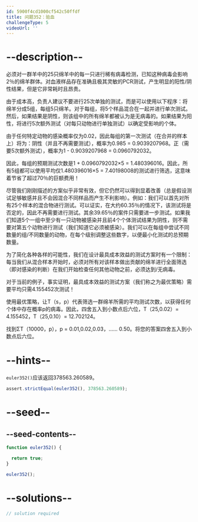 ```yaml
---
id: 5900f4cd1000cf542c50ffdf
title: 问题352：验血
challengeType: 5
videoUrl: ''
---
```


# --description--

必须对一群羊中的25只绵羊中的每一只进行稀有病毒检测，已知这种病毒会影响2％的绵羊群体。对血液样品存在准确且极其灵敏的PCR测试，产生明显的阳性/阴性结果，但是它非常耗时且昂贵。

由于成本高，负责人建议不要进行25次单独的测试，而是可以使用以下程序：将绵羊分成5组，每组5只绵羊。对于每组，将5个样品混合在一起并进行单次测试。然后，如果结果是阴性，则该组中的所有绵羊都被认为是无病毒的。如果结果为阳性，将进行5次额外测试（对每只动物进行单独测试）以确定受影响的个体。

由于任何特定动物的感染概率仅为0.02，因此每组的第一次测试（在合并的样本上）将为：阴性（并且不再需要测试），概率为0.985 = 0.9039207968。正（需要5次额外测试），概率为1 - 0.9039207968 = 0.0960792032。

因此，每组的预期测试次数是1 + 0.0960792032×5 = 1.480396016。因此，所有5组都可以使用平均仅1.480396016×5 = 7.40198008的测试进行筛选，这意味着节省了超过70％的巨额费用！

尽管我们刚刚描述的方案似乎非常有效，但它仍然可以得到显着改善（总是假设测试足够敏感并且不会因混合不同样品而产生不利影响）。例如：我们可以首先对所有25个样本的混合物进行测试。可以证实，在大约60.35％的情况下，该测试将是否定的，因此不再需要进行测试。其余39.65％的案件只需要进一步测试。如果我们知道5个一组中至少有一只动物被感染并且前4个个体测试结果为阴性，则不需要对第五个动物进行测试（我们知道它必须被感染）。我们可以在每组中尝试不同数量的组/不同数量的动物，在每个级别调整这些数字，以便最小化测试的总预期数量。

为了简化各种各样的可能性，我们在设计最具成本效益的测试方案时有一个限制：每当我们从混合样本开始时，必须对所有对该样本做出贡献的绵羊进行全面筛选（即对感染的判断）在我们开始检查任何其他动物之前，必须达到/无病毒。

对于当前的例子，事实证明，最具成本效益的测试方案（我们称之为最优策略）需要平均只需4.155452次测试！

使用最优策略，让T（s，p）代表筛选一群绵羊所需的平均测试次数，以获得任何个体中存在概率p的病毒。因此，四舍五入到小数点后六位，T（25,0.02）= 4.155452，T（25,0.10）= 12.702124。

找到ΣT（10000，p），p = 0.01,0.02,0.03，...... 0.50。将您的答案四舍五入到小数点后六位。

# --hints--

`euler352()`应该返回378563.260589。

```js
assert.strictEqual(euler352(), 378563.260589);
```

# --seed--

## --seed-contents--

```js
function euler352() {

  return true;
}

euler352();
```

# --solutions--

```js
// solution required
```
